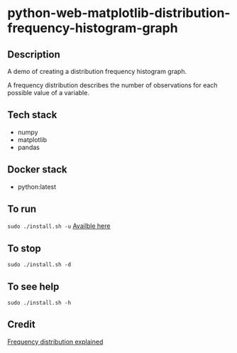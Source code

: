 # python-web-matplotlib-distribution-frequency-histogram-graph

## Description
A demo of creating a distribution frequency histogram graph.

A frequency distribution describes the number of observations for each possible value of a variable.

## Tech stack
- numpy
- matplotlib
- pandas

## Docker stack
- python:latest

## To run
`sudo ./install.sh -u`
[Availble here](http://localhost)

## To stop
`sudo ./install.sh -d`

## To see help
`sudo ./install.sh -h`

## Credit
[Frequency distribution explained](https://www.scribbr.com/statistics/frequency-distributions/)